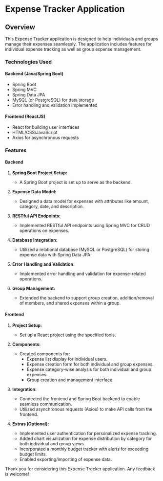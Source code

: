 # Expense Tracker Application

## Overview
This Expense Tracker application is designed to help individuals and groups manage their expenses seamlessly. The application includes features for individual expense tracking as well as group expense management.

### Technologies Used
#### Backend (Java/Spring Boot)
- Spring Boot
- Spring MVC
- Spring Data JPA
- MySQL (or PostgreSQL) for data storage
- Error handling and validation implemented

#### Frontend (ReactJS)
- React for building user interfaces
- HTML/CSS/JavaScript
- Axios for asynchronous requests

### Features

#### Backend
1. **Spring Boot Project Setup:**
   - A Spring Boot project is set up to serve as the backend.

2. **Expense Data Model:**
   - Designed a data model for expenses with attributes like amount, category, date, and description.

3. **RESTful API Endpoints:**
   - Implemented RESTful API endpoints using Spring MVC for CRUD operations on expenses.

4. **Database Integration:**
   - Utilized a relational database (MySQL or PostgreSQL) for storing expense data with Spring Data JPA.

5. **Error Handling and Validation:**
   - Implemented error handling and validation for expense-related operations.

6. **Group Management:**
   - Extended the backend to support group creation, addition/removal of members, and shared expenses within a group.

#### Frontend
1. **Project Setup:**
   - Set up a React project using the specified tools.

2. **Components:**
   - Created components for:
     - Expense list display for individual users.
     - Expense creation form for both individual and group expenses.
     - Expense category-wise analysis for both individual and group expenses.
     - Group creation and management interface.

3. **Integration:**
   - Connected the frontend and Spring Boot backend to enable seamless communication.
   - Utilized asynchronous requests (Axios) to make API calls from the frontend.

4. **Extras (Optional):**
   - Implemented user authentication for personalized expense tracking.
   - Added chart visualization for expense distribution by category for both individual and group views.
   - Incorporated a monthly budget tracker with alerts for exceeding budget limits.
   - Enabled exporting/importing of expense data.



Thank you for considering this Expense Tracker application. Any feedback is welcome!
